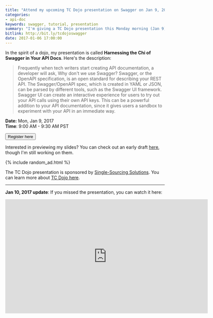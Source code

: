 ```yaml
---
title: "Attend my upcoming TC Dojo presentation on Swagger on Jan 9, 2017"
categories:
- api-doc
keywords: swagger, tutorial, presentation
summary: "I'm giving a TC Dojo presentation this Monday morning (Jan 9) on Swagger. If you're interested, you can register and attend for free. The event will also be recorded."
bitlink: http://bit.ly/tcdojoswagger
date: 2017-01-06 17:00:00
---
```


In the spirit of a dojo, my presentation is called **Harnessing the Chi of Swagger in Your API Docs**. Here's the description:

> Frequently when tech writers start creating API documentation, a developer will ask, Why don't we use Swagger? Swagger, or the OpenAPI specification, is an open standard for describing your REST API. The Swagger/OpenAPI spec, which is created in YAML or JSON, can be parsed by different tools, such as the Swagger UI framework. Swagger UI can create an interactive experience for users to try out your API calls using their own API keys. This can be a powerful addition to your API documentation, since it gives users a sandbox to experiment with your API in an immediate way.

**Date:** Mon, Jan 9, 2017 <br/>
**Time**: 9:00 AM - 9:30 AM PST

<a href="https://attendee.gotowebinar.com/register/2294274322258003203"><button type="button" class="btn btn-info">Register here</button></a>

Interested in previewing my slides? You can check out an early draft [here](http://idratherbewriting.com/files/swaggerslides), though I'm still working on them.

{% include random_ad.html %}

The TC Dojo presentation is sponsored by [Single-Sourcing Solutions](http://single-sourcing.com/). You can learn more about [TC Dojo here](http://www.single-sourcing.com/products/tcdojo/).

<hr/>

**Jan 10, 2017 update**: If you missed the presentation, you can watch it here:

<iframe width="640" height="360" src="https://www.youtube.com/embed/wC5hxY0RItQ" frameborder="0" allowfullscreen>
